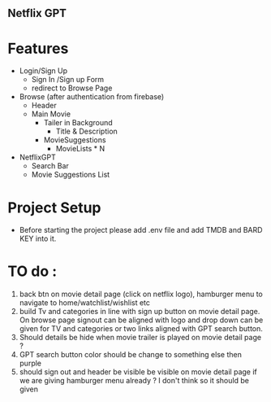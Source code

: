## Netflix GPT

# Features

- Login/Sign Up
  - Sign In /Sign up Form
  - redirect to Browse Page
- Browse (after authentication from firebase)
  - Header
  - Main Movie
    - Tailer in Background
      - Title & Description
    - MovieSuggestions
      - MovieLists \* N
- NetflixGPT
  - Search Bar
  - Movie Suggestions List

# Project Setup

- Before starting the project please add .env file and add TMDB and BARD KEY into it.

# TO do :

1. back btn on movie detail page (click on netflix logo), hamburger menu to navigate to home/watchlist/wishlist etc
2. build Tv and categories in line with sign up button on movie detail page.
   On browse page signout can be aligned with logo and drop down can be given for TV and categories or two links aligned with GPT search button.
3. Should details be hide when movie trailer is played on movie detail page ?
4. GPT search button color should be change to something else then purple
5. should sign out and header be visible be visible on movie detail page if we are giving hamburger menu already ? I don't think
   so it should be given

